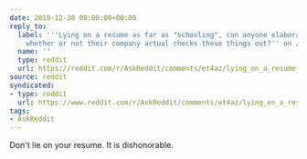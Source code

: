 ```yaml
---
date: 2010-12-30 00:00:00+00:00
reply_to:
  label: '''Lying on a resume as far as "schooling", can anyone elaborate more on
    whether or not their company actual checks these things out?'' on /r/AskReddit'
  name: ''
  type: reddit
  url: https://reddit.com/r/AskReddit/comments/et4az/lying_on_a_resume_as_far_as_schooling_can_anyone/
source: reddit
syndicated:
- type: reddit
  url: https://www.reddit.com/r/AskReddit/comments/et4az/lying_on_a_resume_as_far_as_schooling_can_anyone/c1apqlx/
tags:
- AskReddit
---
```


Don't lie on your resume. It is dishonorable.